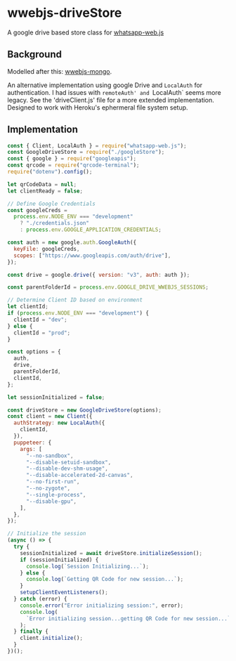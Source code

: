 # wwebjs-driveStore

A google drive based store class for [whatsapp-web.js](https://www.npmjs.com/package/whatsapp-web.js)

## Background

Modelled after this: [wwebjs-mongo](https://github.com/jtouris/wwebjs-mongo).

An alternative implementation using google Drive and `LocalAuth` for authentication. I had  issues with `remoteAuth' and `LocalAuth` seems more legacy. See the 'driveClient.js' file for a more extended implementation. Designed to work with Heroku's ephermeral file system setup.

## Implementation

```javascript
const { Client, LocalAuth } = require("whatsapp-web.js");
const GoogleDriveStore = require("./googleStore");
const { google } = require("googleapis");
const qrcode = require("qrcode-terminal");
require("dotenv").config();

let qrCodeData = null;
let clientReady = false;

// Define Google Credentials
const googleCreds =
  process.env.NODE_ENV === "development"
    ? "./credentials.json"
    : process.env.GOOGLE_APPLICATION_CREDENTIALS;

const auth = new google.auth.GoogleAuth({
  keyFile: googleCreds,
  scopes: ["https://www.googleapis.com/auth/drive"],
});

const drive = google.drive({ version: "v3", auth: auth });

const parentFolderId = process.env.GOOGLE_DRIVE_WWEBJS_SESSIONS;

// Determine Client ID based on environment
let clientId;
if (process.env.NODE_ENV === "development") {
  clientId = "dev";
} else {
  clientId = "prod";
}

const options = {
  auth,
  drive,
  parentFolderId,
  clientId,
};

let sessionInitialized = false;

const driveStore = new GoogleDriveStore(options);
const client = new Client({
  authStrategy: new LocalAuth({
    clientId,
  }),
  puppeteer: {
    args: [
      "--no-sandbox",
      "--disable-setuid-sandbox",
      "--disable-dev-shm-usage",
      "--disable-accelerated-2d-canvas",
      "--no-first-run",
      "--no-zygote",
      "--single-process",
      "--disable-gpu",
    ],
  },
});

// Initialize the session
(async () => {
  try {
    sessionInitialized = await driveStore.initializeSession();
    if (sessionInitialized) {
      console.log(`Session Initializing...`);
    } else {
      console.log(`Getting QR Code for new session...`);
    }
    setupClientEventListeners();
  } catch (error) {
    console.error("Error initializing session:", error);
    console.log(
      `Error initializing session...getting QR Code for new session...`
    );
  } finally {
    client.initialize();
  }
})();
